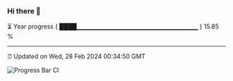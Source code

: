 ### Hi there 👋

⏳ Year progress { ████▁▁▁▁▁▁▁▁▁▁▁▁▁▁▁▁▁▁▁▁▁▁▁▁▁▁ } 15.85 %

---

⏰ Updated on Wed, 28 Feb 2024 00:34:50 GMT

![Progress Bar CI](https://github.com/Shyam-Makwana/GitHub-Actions-Demo/workflows/Progress%20Bar%20CI/badge.svg)

